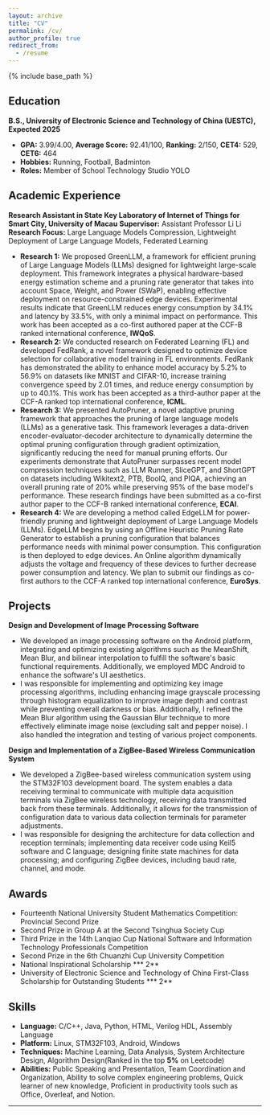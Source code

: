 ```yaml
---
layout: archive
title: "CV"
permalink: /cv/
author_profile: true
redirect_from:
  - /resume
---
```


{% include base_path %}

## Education
**B.S., University of Electronic Science and Technology of China (UESTC), Expected 2025**
- **GPA:** 3.99/4.00,   **Average Score:** 92.41/100,    **Ranking:** 2/150,    **CET4:** 529,  **CET6:** 464
- **Hobbies:** Running, Football, Badminton
- **Roles:** Member of School Technology Studio YOLO

## Academic Experience 
**Research Assistant in State Key Laboratory of Internet of Things for Smart City, University of Macau**
**Supervisor:** Assistant Professor Li Li
**Research Focus:** Large Language Models Compression, Lightweight Deployment of Large Language Models, Federated Learning
- **Research 1:** We proposed GreenLLM, a framework for efficient pruning of Large Language Models (LLMs) designed for lightweight large-scale deployment. This framework integrates a physical hardware-based energy estimation scheme and a pruning rate generator that takes into account Space, Weight, and Power (SWaP), enabling effective deployment on resource-constrained edge devices. Experimental results indicate that GreenLLM reduces energy consumption by 34.1% and latency by 33.5%, with only a minimal impact on performance. This work has been accepted as a co-first authored paper at the CCF-B ranked international conference, **IWQoS**.
- **Research 2:** We conducted research on Federated Learning (FL) and developed FedRank, a novel framework designed to optimize device selection for collaborative model training in FL environments. FedRank has demonstrated the ability to enhance model accuracy by 5.2% to 56.9% on datasets like MNIST and CIFAR-10, increase training convergence speed by 2.01 times, and reduce energy consumption by up to 40.1%. This work has been accepted as a third-author paper at the CCF-A ranked top international conference, **ICML**.
- **Research 3:** We presented AutoPruner, a novel adaptive pruning framework that approaches the pruning of large language models (LLMs) as a generative task. This framework leverages a data-driven encoder-evaluator-decoder architecture to dynamically determine the optimal pruning configuration through gradient optimization, significantly reducing the need for manual pruning efforts. Our experiments demonstrate that AutoPruner surpasses recent model compression techniques such as LLM Runner, SliceGPT, and ShortGPT on datasets including Wikitext2, PTB, BoolQ, and PIQA, achieving an overall pruning rate of 20% while preserving 95% of the base model's performance. These research findings have been submitted as a co-first author paper to the CCF-B ranked international conference, **ECAI**.
- **Research 4:** We are developing a method called EdgeLLM for power-friendly pruning and lightweight deployment of Large Language Models (LLMs). EdgeLLM begins by using an Offline Heuristic Pruning Rate Generator to establish a pruning configuration that balances performance needs with minimal power consumption. This configuration is then deployed to edge devices. An Online algorithm dynamically adjusts the voltage and frequency of these devices to further decrease power consumption and latency. We plan to submit our findings as co-first authors to the CCF-A ranked top international conference, **EuroSys**.

## Projects
**Design and Development of Image Processing Software**
- We developed an image processing software on the Android platform, integrating and optimizing existing algorithms such as the MeanShift, Mean Blur, and bilinear interpolation to fulfill the software's basic functional requirements. Additionally, we employed MDC Android to enhance the software's UI aesthetics.
- I was responsible for implementing and optimizing key image processing algorithms, including enhancing image grayscale processing through histogram equalization to improve image depth and contrast while preventing overall darkness or bias. Additionally, I refined the Mean Blur algorithm using the Gaussian Blur technique to more effectively eliminate image noise (excluding salt and pepper noise). I also handled the integration and testing of various project components.

**Design and Implementation of a ZigBee-Based Wireless Communication System**
- We developed a ZigBee-based wireless communication system using the STM32F103 development board. The system enables a data receiving terminal to communicate with multiple data acquisition terminals via ZigBee wireless technology, receiving data transmitted back from these terminals. Additionally, it allows for the transmission of configuration data to various data collection terminals for parameter adjustments.
- I was responsible for designing the architecture for data collection and reception terminals; implementing data receiver code using Keil5 software and C language; designing finite state machines for data processing; and configuring ZigBee devices, including baud rate, channel, and mode.

## Awards
- Fourteenth National University Student Mathematics Competition: Provincial Second Prize
- Second Prize in Group A at the Second Tsinghua Society Cup
- Third Prize in the 14th Lanqiao Cup National Software and Information Technology Professionals Competition
- Second Prize in the 6th Chuanzhi Cup University Competition
- National Inspirational Scholarship *** 2**
- University of Electronic Science and Technology of China First-Class Scholarship for Outstanding Students *** 2**

## Skills
- **Language:** C/C++, Java, Python, HTML, Verilog HDL, Assembly Language
- **Platform:** Linux, STM32F103, Android, Windows
- **Techniques:** Machine Learning, Data Analysis, System Architecture Design, Algorithm Design(Ranked in the top **5%** on Leetcode)
- **Abilities:** Public Speaking and Presentation, Team Coordination and Organization, Ability to solve complex engineering problems, Quick learner of new knowledge, Proficient in productivity tools such as Office, Overleaf, and Notion.

-----
